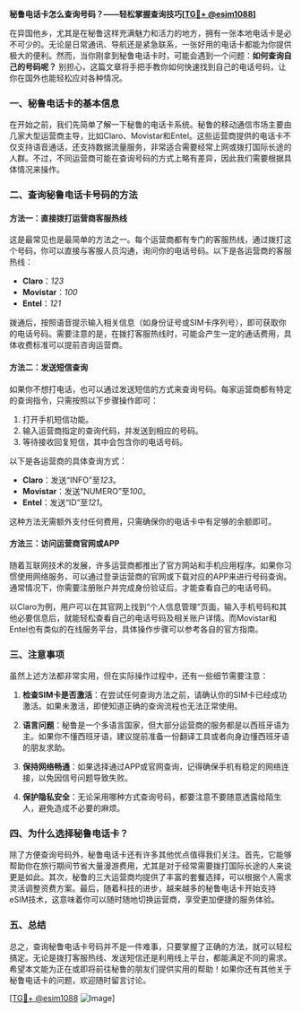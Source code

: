 **秘鲁电话卡怎么查询号码？——轻松掌握查询技巧[[TG💪+ @esim1088](https://t.me/s/esim1088)]**

在异国他乡，尤其是在秘鲁这样充满魅力和活力的地方，拥有一张本地电话卡是必不可少的。无论是日常通讯、导航还是紧急联系，一张好用的电话卡都能为你提供极大的便利。然而，当你刚拿到秘鲁电话卡时，可能会遇到一个问题：**如何查询自己的号码呢？** 别担心，这篇文章将手把手教你如何快速找到自己的电话号码，让你在国外也能轻松应对各种情况。

### 一、秘鲁电话卡的基本信息

在开始之前，我们先简单了解一下秘鲁的电话卡系统。秘鲁的移动通信市场主要由几家大型运营商主导，比如Claro、Movistar和Entel。这些运营商提供的电话卡不仅支持语音通话，还支持数据流量服务，非常适合需要经常上网或拨打国际长途的人群。不过，不同运营商可能在查询号码的方式上略有差异，因此我们需要根据具体情况来操作。

### 二、查询秘鲁电话卡号码的方法

#### 方法一：直接拨打运营商客服热线

这是最常见也是最简单的方法之一。每个运营商都有专门的客服热线，通过拨打这个号码，你可以直接与客服人员沟通，询问你的电话号码。以下是各运营商的客服热线：

- **Claro**：*123*
- **Movistar**：*100*
- **Entel**：*121*

拨通后，按照语音提示输入相关信息（如身份证号或SIM卡序列号），即可获取你的电话号码。需要注意的是，在拨打客服热线时，可能会产生一定的通话费用，具体收费标准可以提前咨询运营商。

#### 方法二：发送短信查询

如果你不想打电话，也可以通过发送短信的方式来查询号码。每家运营商都有特定的查询指令，只需按照以下步骤操作即可：

1. 打开手机短信功能。
2. 输入运营商指定的查询代码，并发送到相应的号码。
3. 等待接收回复短信，其中会包含你的电话号码。

以下是各运营商的具体查询方式：

- **Claro**：发送“INFO”至*123*。
- **Movistar**：发送“NUMERO”至*100*。
- **Entel**：发送“ID”至*121*。

这种方法无需额外支付任何费用，只需确保你的电话卡中有足够的余额即可。

#### 方法三：访问运营商官网或APP

随着互联网技术的发展，许多运营商都推出了官方网站和手机应用程序。如果你习惯使用网络服务，可以通过登录运营商的官网或下载对应的APP来进行号码查询。通常情况下，你需要注册账户并完成身份验证后，才能查看自己的电话号码。

以Claro为例，用户可以在其官网上找到“个人信息管理”页面，输入手机号码和其他必要信息后，就能轻松查看自己的电话号码及相关账户详情。而Movistar和Entel也有类似的在线服务平台，具体操作步骤可以参考各自的官方指南。

### 三、注意事项

虽然上述方法都非常实用，但在实际操作过程中，还有一些细节需要注意：

1. **检查SIM卡是否激活**：在尝试任何查询方法之前，请确认你的SIM卡已经成功激活。如果未激活，即使知道正确的查询流程也无法正常使用。

2. **语言问题**：秘鲁是一个多语言国家，但大部分运营商的服务都是以西班牙语为主。如果你不懂西班牙语，建议提前准备一份翻译工具或者向身边懂西班牙语的朋友求助。

3. **保持网络畅通**：如果选择通过APP或官网查询，记得确保手机有稳定的网络连接，以免因信号问题导致失败。

4. **保护隐私安全**：无论采用哪种方式查询号码，都要注意不要随意透露给陌生人，避免造成不必要的麻烦。

### 四、为什么选择秘鲁电话卡？

除了方便查询号码外，秘鲁电话卡还有许多其他优点值得我们关注。首先，它能够帮助你在旅行期间节省大量漫游费用，尤其是对于经常需要拨打国际长途的人来说更是如此。其次，秘鲁的三大运营商均提供了丰富的套餐选择，可以根据个人需求灵活调整资费方案。最后，随着科技的进步，越来越多的秘鲁电话卡开始支持eSIM技术，这意味着你可以随时随地切换运营商，享受更加便捷的服务体验。

### 五、总结

总之，查询秘鲁电话卡号码并不是一件难事，只要掌握了正确的方法，就可以轻松搞定。无论是拨打客服热线、发送短信还是利用线上平台，都能满足不同的需求。希望本文能为正在或即将前往秘鲁的朋友们提供实用的帮助！如果你还有其他关于秘鲁电话卡的问题，欢迎随时留言讨论。

[[TG💪+ @esim1088](https://t.me/s/esim1088) ![Image](https://i.postimg.cc/4NQfJmqS/Snipaste-2025-05-13-00-14-12.png)]